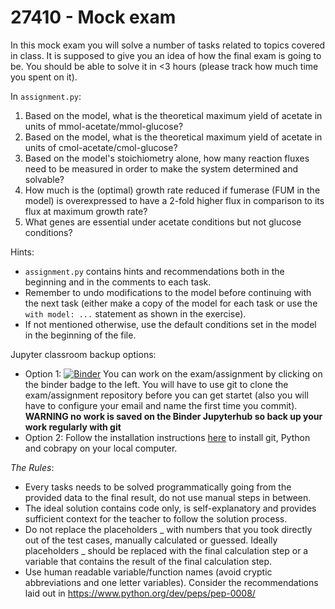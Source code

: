 # 27410 - Mock exam

In this mock exam you will solve a number of tasks related to topics covered in class. It is supposed to give you an idea of how the final exam is going to be. You should be able to solve it in <3 hours (please track how much time you spent on it).

In `assignment.py`:

1. Based on the model, what is the theoretical maximum yield of acetate in units of mmol-acetate/mmol-glucose?
2. Based on the model, what is the theoretical maximum yield of acetate in units of cmol-acetate/cmol-glucose?
3. Based on the model's stoichiometry alone, how many reaction fluxes need to be measured in order to make the system determined and solvable?
4. How much is the (optimal) growth rate reduced if fumerase (FUM in the model) is overexpressed to have a 2-fold higher flux in comparison to its flux at maximum growth rate?
5. What genes are essential under acetate conditions but not glucose conditions?

Hints:
* `assignment.py` contains hints and recommendations both in the beginning and in the comments to each task.
* Remember to undo modifications to the model before continuing with the next task (either make a copy of the model for each task or use the `with model: ...` statement as shown in the exercise).
* If not mentioned otherwise, use the default conditions set in the model in the beginning of the file.

Jupyter classroom backup options:
* Option 1: [![Binder](https://mybinder.org/badge_logo.svg)](https://mybinder.org/v2/gh/27410/course-materials/master?urlpath=lab) You can work on the exam/assignment by clicking on the binder badge to the left. You will have to use git to clone the exam/assignment repository before you can get startet (also you will have to configure your email and name the first time you commit). **WARNING no work is saved on the Binder Jupyterhub so back up your work regularly with git**
* Option 2: Follow the installation instructions [here](https://github.com/27410/course-materials/blob/master/INSTALLATION.md) to install git, Python and cobrapy on your local computer.

*The Rules*:
* Every tasks needs to be solved programmatically going from the provided data to the final result, do not use manual steps in between.
* The ideal solution contains code only, is self-explanatory and provides sufficient context for the teacher to follow the solution process.
* Do not replace the placeholders _ with numbers that you took directly out of the test cases, manually calculated or guessed. Ideally placeholders _ should be replaced with the final calculation step or a variable that contains the result of the final calculation step.
* Use human readable variable/function names (avoid cryptic abbreviations and one letter variables). Consider the recommendations laid out in https://www.python.org/dev/peps/pep-0008/
